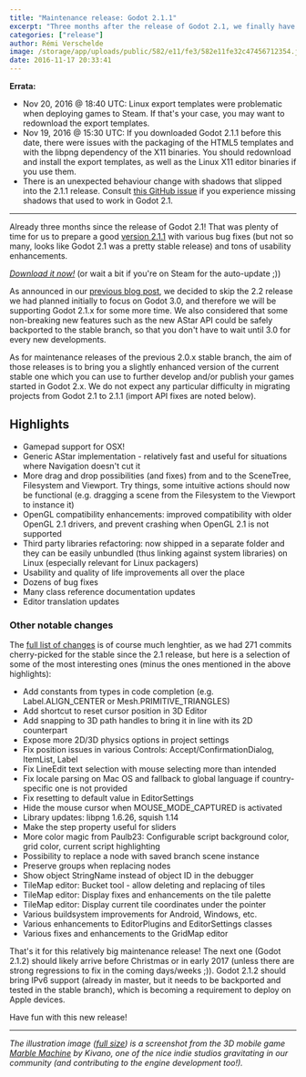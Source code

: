 ```yaml
---
title: "Maintenance release: Godot 2.1.1"
excerpt: "Three months after the release of Godot 2.1, we finally have the first maintenance release in the current stable branch. Rich of 271 new commits, it brings many bug fixes, enhancements and even some new features backported for the master branch! Highlights are OSX gamepad support, AStar implementation and some advanced drag and drop features in the editor!"
categories: ["release"]
author: Rémi Verschelde
image: /storage/app/uploads/public/582/e11/fe3/582e11fe32c47456712354.jpg
date: 2016-11-17 20:33:41
---
```


**Errata:**
- Nov 20, 2016 @ 18:40 UTC: Linux export templates were problematic when deploying games to Steam. If that's your case, you may want to redownload the export templates.
- Nov 19, 2016 @ 15:30 UTC: If you downloaded Godot 2.1.1 before this date, there were issues with the packaging of the HTML5 templates and with the libpng dependency of the X11 binaries. You should redownload and install the export templates, as well as the Linux X11 editor binaries if you use them.
- There is an unexpected behaviour change with shadows that slipped into the 2.1.1 release. Consult [this GitHub issue](https://github.com/godotengine/godot/issues/7154#issuecomment-261684007) if you experience missing shadows that used to work in Godot 2.1.

--------

Already three months since the release of Godot 2.1! That was plenty of time for us to prepare a good [version 2.1.1](/download) with various bug fixes (but not so many, looks like Godot 2.1 was a pretty stable release) and tons of usability enhancements.

*[Download it now!](/download)* (or wait a bit if you're on Steam for the auto-update ;))

As announced in our [previous blog post](/article/onward-new-3d-renderer), we decided to skip the 2.2 release we had planned initially to focus on Godot 3.0, and therefore we will be supporting Godot 2.1.x for some more time. We also considered that some non-breaking new features such as the new AStar API could be safely backported to the stable branch, so that you don't have to wait until 3.0 for every new developments.

As for maintenance releases of the previous 2.0.x stable branch, the aim of those releases is to bring you a slightly enhanced version of the current stable one which you can use to further develop and/or publish your games started in Godot 2.x. We do not expect any particular difficulty in migrating projects from Godot 2.1 to 2.1.1 (import API fixes are noted below).

## Highlights

- Gamepad support for OSX!
- Generic AStar implementation - relatively fast and useful for situations where Navigation doesn't cut it
- More drag and drop possibilities (and fixes) from and to the SceneTree, Filesystem and Viewport. Try things, some intuitive actions should now be functional (e.g. dragging a scene from the Filesystem to the Viewport to instance it)
- OpenGL compatibility enhancements: improved compatibility with older OpenGL 2.1 drivers, and prevent crashing when OpenGL 2.1 is not supported
- Third party libraries refactoring: now shipped in a separate folder and they can be easily unbundled (thus linking against system libraries) on Linux (especially relevant for Linux packagers)
- Usability and quality of life improvements all over the place
- Dozens of bug fixes
- Many class reference documentation updates
- Editor translation updates
 
### Other notable changes

The [full list of changes](http://download.tuxfamily.org/godotengine/2.1.1/Godot_v2.1.1-stable_changelog.txt) is of course much lenghtier, as we had 271 commits cherry-picked for the stable since the 2.1 release, but here is a selection of some of the most interesting ones (minus the ones mentioned in the above highlights):

- Add constants from types in code completion (e.g. Label.ALIGN_CENTER or Mesh.PRIMITIVE_TRIANGLES)
- Add shortcut to reset cursor position in 3D Editor
- Add snapping to 3D path handles to bring it in line with its 2D counterpart
- Expose more 2D/3D physics options in project settings
- Fix position issues in various Controls: Accept/ConfirmationDialog, ItemList, Label
- Fix LineEdit text selection with mouse selecting more than intended
- Fix locale parsing on Mac OS and fallback to global language if country-specific one is not provided
- Fix resetting to default value in EditorSettings
- Hide the mouse cursor when MOUSE_MODE_CAPTURED is activated
- Library updates: libpng 1.6.26, squish 1.14
- Make the step property useful for sliders
- More color magic from Paulb23: Configurable script background color, grid color, current script highlighting
- Possibility to replace a node with saved branch scene instance
- Preserve groups when replacing nodes
- Show object StringName instead of object ID in the debugger
- TileMap editor: Bucket tool - allow deleting and replacing of tiles
- TileMap editor: Display fixes and enhancements on the tile palette
- TileMap editor: Display current tile coordinates under the pointer
- Various buildsystem improvements for Android, Windows, etc.
- Various enhancements to EditorPlugins and EditorSettings classes
- Various fixes and enhancements to the GridMap editor

That's it for this relatively big maintenance release! The next one (Godot 2.1.2) should likely arrive before Christmas or in early 2017 (unless there are strong regressions to fix in the coming days/weeks ;)). Godot 2.1.2 should bring IPv6 support (already in master, but it needs to be backported and tested in the stable branch), which is becoming a requirement to deploy on Apple devices.

Have fun with this new release!

------

*The illustration image ([full size](/storage/app/uploads/public/582/e11/fe3/582e11fe32c47456712354.jpg)) is a screenshot from the 3D mobile game [Marble Machine](https://play.google.com/store/apps/details?id=net.kivano.marblemachine) by Kivano, one of the nice indie studios gravitating in our community (and contributing to the engine development too!).*